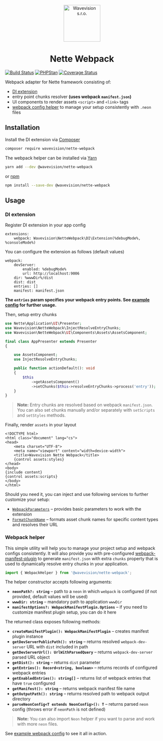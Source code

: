 <p align="center"><a href="https://github.com/wavevision"><img alt="Wavevision s.r.o." src="https://wavevision.com/images/wavevision-logo.png" width="120" /></a></p>
<h1 align="center">Nette Webpack</h1>

[![Build Status](https://travis-ci.org/wavevision/nette-webpack.svg?branch=master)](https://travis-ci.org/wavevision/nette-webpack)
[![PHPStan](https://img.shields.io/badge/style-level%20max-brightgreen.svg?label=phpstan)](https://github.com/phpstan/phpstan)
[![Coverage Status](https://coveralls.io/repos/github/wavevision/nette-webpack/badge.svg?branch=master)](https://coveralls.io/github/wavevision/nette-webpack?branch=master)

Webpack adapter for Nette framework consisting of:

- [DI extension](#di-extension)
- entry point chunks resolver **(uses webpack `manifest.json`)**
- UI components to render assets `<script>` and `<link>` tags
- [webpack config helper](#webpack-helper) to manage your setup consistently with `.neon` files

## Installation

Install the DI extension via [Composer](https://getcomposer.org)

```bash
composer require wavevision/nette-webpack
```

The webpack helper can be installed via [Yarn](https://yarnpkg.com)

```bash
yarn add --dev @wavevision/nette-webpack
```

or [npm](https://npmjs.com)

```bash
npm install --save-dev @wavevision/nette-webpack
```

## Usage

### DI extension

Register DI extension in your app config

```neon
extensions:
    webpack: Wavevision\NetteWebpack\DI\Extension(%debugMode%, %consoleMode%)
```

You can configure the extension as follows (default values)

```neon
webpack:
    devServer:
        enabled: %debugMode%
        url: http://localhost:9006
    dir: %wwwDir%/dist
    dist: dist
    entries: []
    manifest: manifest.json
```

**The `entries` param specifies your webpack entry points. See [example config](./examples/config/common.neon) for further usage.**

Then, setup entry chunks

```php
use Nette\Application\UI\Presenter;
use Wavevision\NetteWebpack\InjectResolveEntryChunks;
use Wavevision\NetteWebpack\UI\Components\Assets\AssetsComponent;

final class AppPresenter extends Presenter
{

    use AssetsComponent;
    use InjectResolveEntryChunks;

    public function actionDefault(): void
    {
        $this
            ->getAssetsComponent()
            ->setChunks($this->resolveEntryChunks->process('entry'));
    }
}
```

> **Note:** Entry chunks are resolved based on webpack `manifest.json`. You can also
> set chunks manually and/or separately with `setScripts` and `setStyles` methods.

Finally, render `assets` in your layout

```latte
<!DOCTYPE html>
<html class="document" lang="cs">
<head>
	<meta charset="UTF-8">
	<meta name="viewport" content="width=device-width">
	<title>Wavevision Nette Webpack</title>
	{control assets:styles}
</head>
<body>
{include content}
{control assets:scripts}
</body>
</html>
```

Should you need it, you can inject and use following services to further customize your setup:

- [`WebpackParameters`](./src/NetteWebpack/WebpackParameters.php) – provides basic parameters to work with the extension
- [`FormatChunkName`](./src/NetteWebpack/FormatChunkName.php) – formats asset chunk names for specific content types and resolves their URL

### Webpack helper

This simple utility will help you to manage your project setup and webpack configs consistently. It will also provide you
with pre-configured [webpack-manifest-plugin](https://github.com/danethurber/webpack-manifest-plugin) to generate `manifest.json`
with extra `chunks` property that is used to dynamically resolve entry chunks in your application.

```typescript
import { WebpackHelper } from '@wavevision/nette-webpack';
```

The helper constructor accepts following arguments:

- **`neonPath?: string`** – path to a `neon` in which `webpack` is configured (if not provided, default values will be used)
- **`wwwDir: string`** – mandatory path to application `wwwDir`
- **`manifestOptions?: WebpackManifestPlugin.Options`** – if you need to customize manifest plugin setup, you can do it here

The returned class exposes following methods:

- **`createManifestPlugin(): WebpackManifestPlugin`** – creates manifest plugin instance
- **`getDevServerPublicPath(): string`** – returns resolved `webpack-dev-server` URL with `dist` included in path
- **`getDevServerUrl(): UrlWithParsedQuery`** – returns `webpack-dev-server` parsed URL object
- **`getDist(): string`** – returns `dist` parameter
- **`getEntries(): Record<string, boolean>`** – returns records of configured webpack entries
- **`getEnabledEntries(): string[]`** – returns list of webpack entries that have `true` configured
- **`getManifest(): string`** – returns webpack manifest file name
- **`getOutputPath(): string`** – returns resolved path to webpack output directory
- **`parseNeonConfig<T extends NeonConfig>(): T`** – returns parsed `neon` config (throws error if `neonPath` is not defined)

> **Note:** You can also import `Neon` helper if you want to parse and work with more `neon` files.

See [example webpack config](./examples/webpack.config.ts) to see it all in action.
